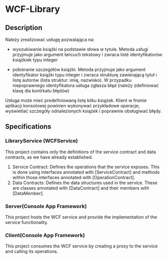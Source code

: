 # WCF-Library #

## Description ##
Należy zrealizować usługę pozwalająca na:

- wyszukiwanie książki na podstawie słowa w tytule. Metoda usługi przyjmuje jako argument łańcuch tekstowy i zwraca listé identyfikatorów książkiek typu integer

- pobieranie szczegółów książki. Metoda przyjmuje jako argument identyfikator książki typu integer i zwraca strukturę zawierającą tytuł i listę autorów (lista struktur: imię, nazwisko). W przypadku niepoprawnego identyfikatora usługa zgłasza błąd (należy zdefiniować klasę dla kontrkatu błędów)

Usługa może mieć predefiniowaną listę kilku książek. Klient w fromie aplikacji konsolowej powinien wykonywać przykładowe operacje, wyświetlać szczegóły odnalezionych książek i poprawnie obsługiwać błędy.

## Specifications ##

### LibraryService (WCFService) ###

This project contains only the definitions of the service contract and data contracts, as we have already established.

1. Service Contract: Defines the operations that the service exposes. This is done using interfaces annotated with [ServiceContract] and methods within those interfaces annotated with [OperationContract].
2. Data Contracts: Defines the data structures used in the service. These are classes annotated with [DataContract] and their members with [DataMember].

### Server(Console App Framework) ###

This project hosts the WCF service and provide the implementation of the service functionality.

### Client(Console App Framework) ###

This project consumes the WCF service by creating a proxy to the service and calling its operations.
